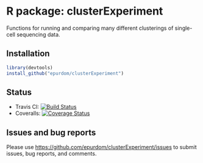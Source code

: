 # R package: clusterExperiment

Functions for running and comparing many different clusterings of single-cell sequencing data.

## Installation

```r
library(devtools)
install_github("epurdom/clusterExperiment")
```
## Status

* Travis CI: [![Build Status](https://travis-ci.org/epurdom/clusterExperiment.svg?branch=develop)](https://travis-ci.org/epurdom/clusterExperiment)
* Coveralls: [![Coverage Status](https://coveralls.io/repos/github/epurdom/clusterExperiment/badge.svg?branch=develop)](https://coveralls.io/github/epurdom/clusterExperiment?branch=develop)

## Issues and bug reports

Please use https://github.com/epurdom/clusterExperiment/issues to submit issues, bug reports, and comments.
